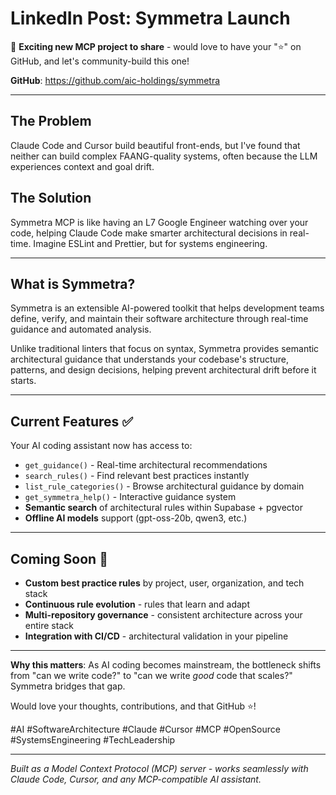 # LinkedIn Post: Symmetra Launch

🚀 **Exciting new MCP project to share** - would love to have your "⭐" on GitHub, and let's community-build this one!

**GitHub**: https://github.com/aic-holdings/symmetra

---

## **The Problem**
Claude Code and Cursor build beautiful front-ends, but I've found that neither can build complex FAANG-quality systems, often because the LLM experiences context and goal drift.

## **The Solution** 
Symmetra MCP is like having an L7 Google Engineer watching over your code, helping Claude Code make smarter architectural decisions in real-time. Imagine ESLint and Prettier, but for systems engineering.

---

## **What is Symmetra?**

Symmetra is an extensible AI-powered toolkit that helps development teams define, verify, and maintain their software architecture through real-time guidance and automated analysis.

Unlike traditional linters that focus on syntax, Symmetra provides semantic architectural guidance that understands your codebase's structure, patterns, and design decisions, helping prevent architectural drift before it starts.

---

## **Current Features** ✅
Your AI coding assistant now has access to:
- `get_guidance()` - Real-time architectural recommendations
- `search_rules()` - Find relevant best practices instantly  
- `list_rule_categories()` - Browse architectural guidance by domain
- `get_symmetra_help()` - Interactive guidance system
- **Semantic search** of architectural rules within Supabase + pgvector
- **Offline AI models** support (gpt-oss-20b, qwen3, etc.)

---

## **Coming Soon** 🔮
- **Custom best practice rules** by project, user, organization, and tech stack
- **Continuous rule evolution** - rules that learn and adapt
- **Multi-repository governance** - consistent architecture across your entire stack
- **Integration with CI/CD** - architectural validation in your pipeline

---

**Why this matters**: As AI coding becomes mainstream, the bottleneck shifts from "can we write code?" to "can we write *good* code that scales?" Symmetra bridges that gap.

Would love your thoughts, contributions, and that GitHub ⭐!

#AI #SoftwareArchitecture #Claude #Cursor #MCP #OpenSource #SystemsEngineering #TechLeadership

---

*Built as a Model Context Protocol (MCP) server - works seamlessly with Claude Code, Cursor, and any MCP-compatible AI assistant.*